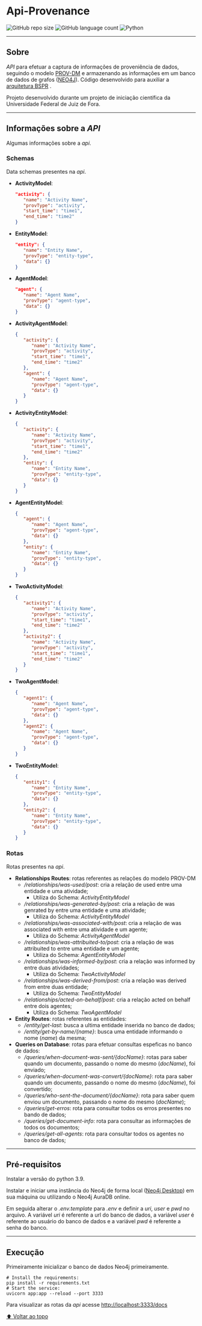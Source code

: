 # Api-Provenance

![GitHub repo size](https://img.shields.io/github/repo-size/romulolassoares/ApiProv?style=for-the-badge) ![GitHub language count](https://img.shields.io/github/languages/count/romulolassoares/ApiProv?style=for-the-badge) ![Python](https://img.shields.io/badge/Python-14354C?style=for-the-badge&logo=python&logoColor=white)

---

## Sobre
*API* para efetuar a captura de informações de proveniência de dados, seguindo o modelo [PROV-DM](https://www.w3.org/TR/prov-dm/) e armazenando as informações em um banco de dados de grafos ([NEO4J](https://neo4j.com/)). Código desenvolvido para auxiliar a [arquitetura BSPR](https://github.com/BolsaUFJF/bspr) .

Projeto desenvolvido durante um projeto de iniciação científica da Universidade Federal de Juiz de Fora.

---

## Informações sobre a *API*
Algumas informações sobre a *api*.

### Schemas
Data schemas presentes na *api*.

- **ActivityModel**:
   ``` json
   "activity": {
      "name": "Activity Name",
      "provType": "activity",
      "start_time": "time1",
      "end_time": "time2"
   }
   ```
- **EntityModel**:
   ``` json
   "entity": {
      "name": "Entity Name",
      "provType": "entity-type",
      "data": {}
   }
   ```
- **AgentModel**:
   ``` json
   "agent": {
      "name": "Agent Name",
      "provType": "agent-type",
      "data": {}
   }
   ```
- **ActivityAgentModel**:
   ``` json
   {
      "activity": {
         "name": "Activity Name",
         "provType": "activity",
         "start_time": "time1",
         "end_time": "time2"
      },
      "agent": {
         "name": "Agent Name",
         "provType": "agent-type",
         "data": {}
      }
   }
   ```
- **ActivityEntityModel**:
   ``` json
   {
      "activity": {
         "name": "Activity Name",
         "provType": "activity",
         "start_time": "time1",
         "end_time": "time2"
      },
      "entity": {
         "name": "Entity Name",
         "provType": "entity-type",
         "data": {}
      }
   }
   ```
- **AgentEntityModel**:
   ``` json
   {
      "agent": {
         "name": "Agent Name",
         "provType": "agent-type",
         "data": {}
      },
      "entity": {
         "name": "Entity Name",
         "provType": "entity-type",
         "data": {}
      }
   }
   ```
- **TwoActivityModel**:
   ``` json
   {
      "activity1": {
         "name": "Activity Name",
         "provType": "activity",
         "start_time": "time1",
         "end_time": "time2"
      },
      "activity2": {
         "name": "Activity Name",
         "provType": "activity",
         "start_time": "time1",
         "end_time": "time2"
      }
   }
   ```
- **TwoAgentModel**:
   ``` json
   {
      "agent1": {
         "name": "Agent Name",
         "provType": "agent-type",
         "data": {}
      },
      "agent2": {
         "name": "Agent Name",
         "provType": "agent-type",
         "data": {}
      }
   }
   ```
- **TwoEntityModel**:
   ``` json
   {
      "entity1": {
         "name": "Entity Name",
         "provType": "entity-type",
         "data": {}
      },
      "entity2": {
         "name": "Entity Name",
         "provType": "entity-type",
         "data": {}
      }
   }
   ```



### Rotas
Rotas presentes na *api*.
- **Relationships Routes**: rotas referentes as relações do modelo PROV-DM
  - */relationships/was-used/post*: cria a relação de used entre uma entidade e uma atividade;
    - Utiliza do Schema: *ActivityEntityModel*
  - */relationships/was-generated-by/post*: cria a relação de was genrated by entre uma entidade e uma atividade;
    - Utiliza do Schema: *ActivityEntityModel*
  - */relationships/was-associated-with/post*: cria a relação de was associated with entre uma atividade e um agente;
    - Utiliza do Schema: *ActivityAgentModel*
  - */relationships/was-attribuited-to/post*: cria a relação de was attribuited to entre uma entidade e um agente;
    - Utiliza do Schema: *AgentEntityModel*
  - */relationships/was-informed-by/post*: cria a relação was informed by entre duas atividades;
    - Utiliza do Schema: *TwoActivityModel*
  - */relationships/was-derived-from/post*: cria a relação was derived from entre duas entidade;
    - Utiliza do Schema: *TwoEntityModel*
  - */relationships/acted-on-behalf/post*: cria a relação acted on behalf entre dois agentes;
    - Utiliza do Schema: *TwoAgentModel*
- **Entity Routes**: rotas referentes as entidades:
  - */entity/get-last*: busca a ultima entidade inserida no banco de dados;
  - */entity/get-by-name/{name}*: busca uma entidade informando o nome (*name*) da mesma;
- **Queries on Database**: rotas para efetuar consultas espeficas no banco de dados:
  - */queries/when-document-was-sent/{docName}*: rotas para saber quando um documento, passando o nome do mesmo (*docName*), foi enviado;
  - */queries/when-document-was-convert/{docName}*: rota para saber quando um documento, passando o nome do mesmo (*docName*), foi convertido;
  - */queries/who-sent-the-document/{docName}*: rota para saber quem enviou um documento, passando o nome do mesmo (*docName*);
  - */queries/get-erros*: rota para consultar todos os erros presentes no bando de dados;
  - */queries/get-document-info*: rota para consultar as informações de todos os documentos;
  - */queries/get-all-agents*: rota para consultar todos os agentes no banco de dados;
  
---

## Pré-requisitos
Instalar a versão do python 3.9.

Instalar e iniciar uma instância do Neo4j de forma local ([Neo4j Desktop](https://neo4j.com/download/)) em sua máquina ou utilizando o Neo4j AuraDB online.

Em seguida alterar o *.env.template* para *.env* e definir a *uri*, *user* e *pwd* no arquivo. A variável *uri* é referente a url do banco de dados, a variável *user* é referente ao usuário do banco de dados e a variável *pwd* é referente a senha do banco.

---

## Execução
Primeiramente inicializar o banco de dados Neo4j primeiramente.
``` shell
# Install the requirements:
pip install -r requirements.txt
# Start the service:
uvicorn app:app --reload --port 3333
```

Para visualizar as rotas da *api* acesse [http://localhost:3333/docs](http://localhost:3333/docs)

[⬆ Voltar ao topo](#api-provenance)<br>
